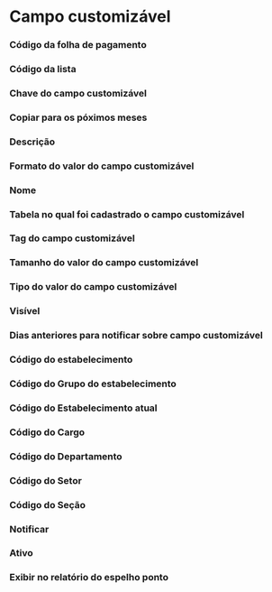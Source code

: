 # Campo customizável

### Código da folha de pagamento
<!-- CdFolhaPag -->

### Código da lista
<!-- CdLista -->

### Chave do campo customizável
<!-- Chave -->

### Copiar para os póximos meses
<!-- CopiarMes -->

### Descrição
<!-- Descricao -->

### Formato do valor do campo customizável
<!-- Formato -->

### Nome
<!-- Nome -->

### Tabela no qual foi cadastrado o campo customizável
<!-- Tabela -->

### Tag do campo customizável
<!-- Tag -->

### Tamanho do valor do campo customizável
<!-- Tamanho -->

### Tipo do valor do campo customizável
<!-- Tipo -->

### Visível
<!-- Visivel -->

### Dias anteriores para notificar sobre campo customizável 
<!-- DiasAnt -->

### Código do estabelecimento
<!-- CdEstab -->

### Código do Grupo do estabelecimento
<!-- CdEstab -->

### Código do Estabelecimento atual
<!-- CdEstabAtual -->

### Código do Cargo
<!-- CdCargo -->

### Código do Departamento
<!-- CdDepa -->

### Código do Setor
<!-- CdSetor -->

### Código do Seção
<!-- CdSecao -->

### Notificar
<!-- Notificar -->

### Ativo
<!-- Ativo -->

### Exibir no relatório do espelho ponto
<!-- ExibirRelatorio -->
